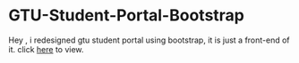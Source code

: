 # GTU-Student-Portal-Bootstrap
Hey , i redesigned gtu student portal using bootstrap, it is just a front-end of it.
click [here](https://jaimin78.github.io/GTU-Student-Portal-Bootstrap/) to view.
